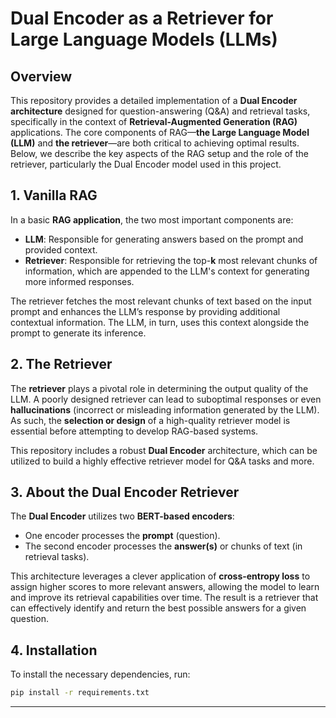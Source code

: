 # Dual Encoder as a Retriever for Large Language Models (LLMs)

## Overview
This repository provides a detailed implementation of a **Dual Encoder architecture** designed for question-answering (Q&A) and retrieval tasks, specifically in the context of **Retrieval-Augmented Generation (RAG)** applications. The core components of RAG—**the Large Language Model (LLM)** and **the retriever**—are both critical to achieving optimal results. Below, we describe the key aspects of the RAG setup and the role of the retriever, particularly the Dual Encoder model used in this project.

## 1. Vanilla RAG

In a basic **RAG application**, the two most important components are:

- **LLM**: Responsible for generating answers based on the prompt and provided context.
- **Retriever**: Responsible for retrieving the top-**k** most relevant chunks of information, which are appended to the LLM's context for generating more informed responses.

The retriever fetches the most relevant chunks of text based on the input prompt and enhances the LLM’s response by providing additional contextual information. The LLM, in turn, uses this context alongside the prompt to generate its inference.

## 2. The Retriever

The **retriever** plays a pivotal role in determining the output quality of the LLM. A poorly designed retriever can lead to suboptimal responses or even **hallucinations** (incorrect or misleading information generated by the LLM). As such, the **selection or design** of a high-quality retriever model is essential before attempting to develop RAG-based systems.

This repository includes a robust **Dual Encoder** architecture, which can be utilized to build a highly effective retriever model for Q&A tasks and more.

## 3. About the Dual Encoder Retriever

The **Dual Encoder** utilizes two **BERT-based encoders**:

- One encoder processes the **prompt** (question).
- The second encoder processes the **answer(s)** or chunks of text (in retrieval tasks).

This architecture leverages a clever application of **cross-entropy loss** to assign higher scores to more relevant answers, allowing the model to learn and improve its retrieval capabilities over time. The result is a retriever that can effectively identify and return the best possible answers for a given question.

## 4. Installation 

To install the necessary dependencies, run:

```bash
pip install -r requirements.txt
```



---
